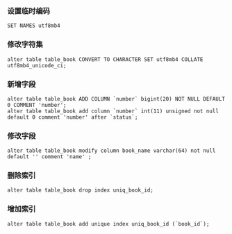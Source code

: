 ### 设置临时编码
```
SET NAMES utf8mb4
```

### 修改字符集
```
alter table table_book CONVERT TO CHARACTER SET utf8mb4 COLLATE utf8mb4_unicode_ci;
```

### 新增字段
```
alter table table_book ADD COLUMN `number` bigint(20) NOT NULL DEFAULT 0 COMMENT 'number';
alter table table_book add column `number` int(11) unsigned not null default 0 comment 'number' after `status`;
```

### 修改字段
```
alter table table_book modify column book_name varchar(64) not null default '' comment 'name' ;
```

### 删除索引
```
alter table table_book drop index uniq_book_id;
```

### 增加索引
```
alter table table_book add unique index uniq_book_id (`book_id`);

```
